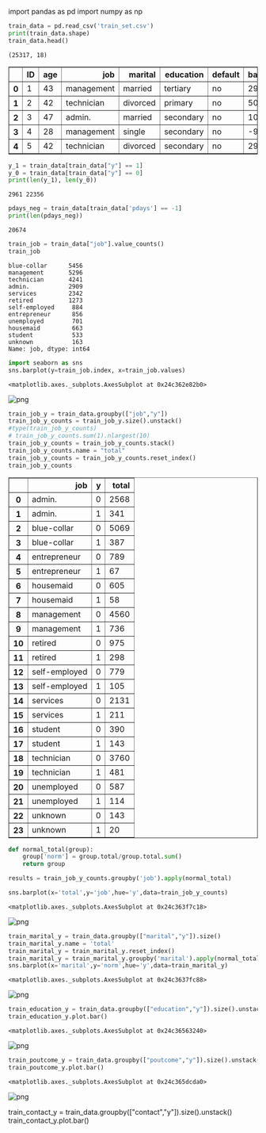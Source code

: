 
import pandas as pd
import numpy as np


```python
train_data = pd.read_csv('train_set.csv')
print(train_data.shape)
train_data.head()
```

    (25317, 18)
    
</style>
<table border="1" class="dataframe">
  <thead>
    <tr style="text-align: right;">
      <th></th>
      <th>ID</th>
      <th>age</th>
      <th>job</th>
      <th>marital</th>
      <th>education</th>
      <th>default</th>
      <th>balance</th>
      <th>housing</th>
      <th>loan</th>
      <th>contact</th>
      <th>day</th>
      <th>month</th>
      <th>duration</th>
      <th>campaign</th>
      <th>pdays</th>
      <th>previous</th>
      <th>poutcome</th>
      <th>y</th>
    </tr>
  </thead>
  <tbody>
    <tr>
      <th>0</th>
      <td>1</td>
      <td>43</td>
      <td>management</td>
      <td>married</td>
      <td>tertiary</td>
      <td>no</td>
      <td>291</td>
      <td>yes</td>
      <td>no</td>
      <td>unknown</td>
      <td>9</td>
      <td>may</td>
      <td>150</td>
      <td>2</td>
      <td>-1</td>
      <td>0</td>
      <td>unknown</td>
      <td>0</td>
    </tr>
    <tr>
      <th>1</th>
      <td>2</td>
      <td>42</td>
      <td>technician</td>
      <td>divorced</td>
      <td>primary</td>
      <td>no</td>
      <td>5076</td>
      <td>yes</td>
      <td>no</td>
      <td>cellular</td>
      <td>7</td>
      <td>apr</td>
      <td>99</td>
      <td>1</td>
      <td>251</td>
      <td>2</td>
      <td>other</td>
      <td>0</td>
    </tr>
    <tr>
      <th>2</th>
      <td>3</td>
      <td>47</td>
      <td>admin.</td>
      <td>married</td>
      <td>secondary</td>
      <td>no</td>
      <td>104</td>
      <td>yes</td>
      <td>yes</td>
      <td>cellular</td>
      <td>14</td>
      <td>jul</td>
      <td>77</td>
      <td>2</td>
      <td>-1</td>
      <td>0</td>
      <td>unknown</td>
      <td>0</td>
    </tr>
    <tr>
      <th>3</th>
      <td>4</td>
      <td>28</td>
      <td>management</td>
      <td>single</td>
      <td>secondary</td>
      <td>no</td>
      <td>-994</td>
      <td>yes</td>
      <td>yes</td>
      <td>cellular</td>
      <td>18</td>
      <td>jul</td>
      <td>174</td>
      <td>2</td>
      <td>-1</td>
      <td>0</td>
      <td>unknown</td>
      <td>0</td>
    </tr>
    <tr>
      <th>4</th>
      <td>5</td>
      <td>42</td>
      <td>technician</td>
      <td>divorced</td>
      <td>secondary</td>
      <td>no</td>
      <td>2974</td>
      <td>yes</td>
      <td>no</td>
      <td>unknown</td>
      <td>21</td>
      <td>may</td>
      <td>187</td>
      <td>5</td>
      <td>-1</td>
      <td>0</td>
      <td>unknown</td>
      <td>0</td>
    </tr>
  </tbody>
</table>
</div>




```python
y_1 = train_data[train_data["y"] == 1]
y_0 = train_data[train_data["y"] == 0]
print(len(y_1), len(y_0))
```

    2961 22356
    


```python
pdays_neg = train_data[train_data['pdays'] == -1]
print(len(pdays_neg))
```

    20674
    


```python
train_job = train_data["job"].value_counts()
train_job
```




    blue-collar      5456
    management       5296
    technician       4241
    admin.           2909
    services         2342
    retired          1273
    self-employed     884
    entrepreneur      856
    unemployed        701
    housemaid         663
    student           533
    unknown           163
    Name: job, dtype: int64




```python
import seaborn as sns
sns.barplot(y=train_job.index, x=train_job.values)
```




    <matplotlib.axes._subplots.AxesSubplot at 0x24c362e82b0>




![png](output_5_1.png)



```python
train_job_y = train_data.groupby(["job","y"])
train_job_y_counts = train_job_y.size().unstack()
#type(train_job_y_counts)
# train_job_y_counts.sum(1).nlargest(10)
train_job_y_counts = train_job_y_counts.stack()
train_job_y_counts.name = "total"
train_job_y_counts = train_job_y_counts.reset_index()
train_job_y_counts
```




<div>
<style scoped>
    .dataframe tbody tr th:only-of-type {
        vertical-align: middle;
    }

    .dataframe tbody tr th {
        vertical-align: top;
    }

    .dataframe thead th {
        text-align: right;
    }
</style>
<table border="1" class="dataframe">
  <thead>
    <tr style="text-align: right;">
      <th></th>
      <th>job</th>
      <th>y</th>
      <th>total</th>
    </tr>
  </thead>
  <tbody>
    <tr>
      <th>0</th>
      <td>admin.</td>
      <td>0</td>
      <td>2568</td>
    </tr>
    <tr>
      <th>1</th>
      <td>admin.</td>
      <td>1</td>
      <td>341</td>
    </tr>
    <tr>
      <th>2</th>
      <td>blue-collar</td>
      <td>0</td>
      <td>5069</td>
    </tr>
    <tr>
      <th>3</th>
      <td>blue-collar</td>
      <td>1</td>
      <td>387</td>
    </tr>
    <tr>
      <th>4</th>
      <td>entrepreneur</td>
      <td>0</td>
      <td>789</td>
    </tr>
    <tr>
      <th>5</th>
      <td>entrepreneur</td>
      <td>1</td>
      <td>67</td>
    </tr>
    <tr>
      <th>6</th>
      <td>housemaid</td>
      <td>0</td>
      <td>605</td>
    </tr>
    <tr>
      <th>7</th>
      <td>housemaid</td>
      <td>1</td>
      <td>58</td>
    </tr>
    <tr>
      <th>8</th>
      <td>management</td>
      <td>0</td>
      <td>4560</td>
    </tr>
    <tr>
      <th>9</th>
      <td>management</td>
      <td>1</td>
      <td>736</td>
    </tr>
    <tr>
      <th>10</th>
      <td>retired</td>
      <td>0</td>
      <td>975</td>
    </tr>
    <tr>
      <th>11</th>
      <td>retired</td>
      <td>1</td>
      <td>298</td>
    </tr>
    <tr>
      <th>12</th>
      <td>self-employed</td>
      <td>0</td>
      <td>779</td>
    </tr>
    <tr>
      <th>13</th>
      <td>self-employed</td>
      <td>1</td>
      <td>105</td>
    </tr>
    <tr>
      <th>14</th>
      <td>services</td>
      <td>0</td>
      <td>2131</td>
    </tr>
    <tr>
      <th>15</th>
      <td>services</td>
      <td>1</td>
      <td>211</td>
    </tr>
    <tr>
      <th>16</th>
      <td>student</td>
      <td>0</td>
      <td>390</td>
    </tr>
    <tr>
      <th>17</th>
      <td>student</td>
      <td>1</td>
      <td>143</td>
    </tr>
    <tr>
      <th>18</th>
      <td>technician</td>
      <td>0</td>
      <td>3760</td>
    </tr>
    <tr>
      <th>19</th>
      <td>technician</td>
      <td>1</td>
      <td>481</td>
    </tr>
    <tr>
      <th>20</th>
      <td>unemployed</td>
      <td>0</td>
      <td>587</td>
    </tr>
    <tr>
      <th>21</th>
      <td>unemployed</td>
      <td>1</td>
      <td>114</td>
    </tr>
    <tr>
      <th>22</th>
      <td>unknown</td>
      <td>0</td>
      <td>143</td>
    </tr>
    <tr>
      <th>23</th>
      <td>unknown</td>
      <td>1</td>
      <td>20</td>
    </tr>
  </tbody>
</table>
</div>




```python
def normal_total(group):
    group['norm'] = group.total/group.total.sum()
    return group
```


```python
results = train_job_y_counts.groupby('job').apply(normal_total)
```


```python
sns.barplot(x='total',y='job',hue='y',data=train_job_y_counts)
```




    <matplotlib.axes._subplots.AxesSubplot at 0x24c363f7c18>




![png](output_9_1.png)



```python
train_marital_y = train_data.groupby(["marital","y"]).size()
train_marital_y.name = 'total'
train_marital_y = train_marital_y.reset_index()
train_marital_y = train_marital_y.groupby('marital').apply(normal_total)
sns.barplot(x='marital',y='norm',hue='y',data=train_marital_y)
```




    <matplotlib.axes._subplots.AxesSubplot at 0x24c3637fc88>




![png](output_10_1.png)



```python
train_education_y = train_data.groupby(["education","y"]).size().unstack()
train_education_y.plot.bar()
```




    <matplotlib.axes._subplots.AxesSubplot at 0x24c36563240>




![png](output_11_1.png)



```python
train_poutcome_y = train_data.groupby(["poutcome","y"]).size().unstack()
train_poutcome_y.plot.bar()
```




    <matplotlib.axes._subplots.AxesSubplot at 0x24c365dcda0>




![png](output_12_1.png)


train_contact_y = train_data.groupby(["contact","y"]).size().unstack()
train_contact_y.plot.bar()
